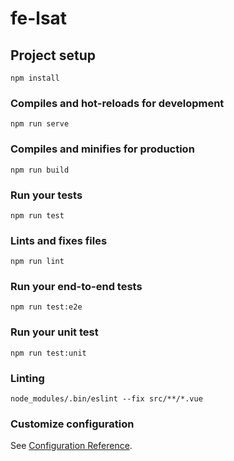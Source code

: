 # fe-lsat

## Project setup

```
npm install
```

### Compiles and hot-reloads for development

```
npm run serve
```

### Compiles and minifies for production

```
npm run build
```

### Run your tests

```
npm run test
```

### Lints and fixes files

```
npm run lint
```

### Run your end-to-end tests

```
npm run test:e2e
```

### Run your unit test

```
npm run test:unit
```

### Linting

```
node_modules/.bin/eslint --fix src/**/*.vue
```

### Customize configuration
See [Configuration Reference](https://cli.vuejs.org/config/).

